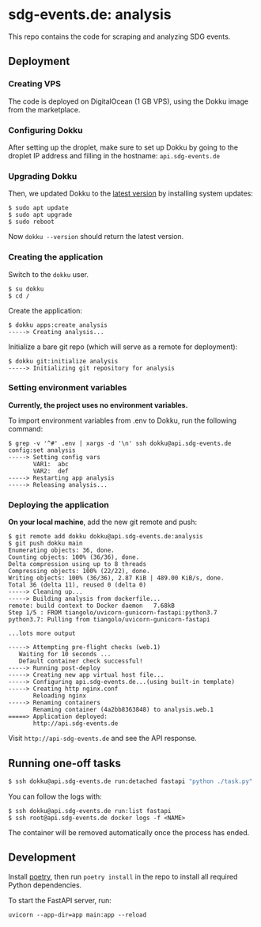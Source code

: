 # sdg-events.de: analysis

This repo contains the code for scraping and analyzing SDG events.

## Deployment

### Creating VPS

The code is deployed on DigitalOcean (1 GB VPS), using the Dokku image from the
marketplace.

### Configuring Dokku

After setting up the droplet, make sure to set up Dokku by going to the droplet
IP address and filling in the hostname: `api.sdg-events.de`

### Upgrading Dokku

Then, we updated Dokku to the
[latest version](https://github.com/dokku/dokku/releases) by installing system
updates:

```
$ sudo apt update
$ sudo apt upgrade
$ sudo reboot
```

Now `dokku --version` should return the latest version.

### Creating the application

Switch to the `dokku` user.

```
$ su dokku
$ cd /
```

Create the application:

```
$ dokku apps:create analysis
-----> Creating analysis...
```

Initialize a bare git repo (which will serve as a remote for deployment):

```
$ dokku git:initialize analysis
-----> Initializing git repository for analysis
```

### Setting environment variables

**Currently, the project uses no environment variables.**

To import environment variables from .env to Dokku, run the following command:

```
$ grep -v '^#' .env | xargs -d '\n' ssh dokku@api.sdg-events.de config:set analysis
-----> Setting config vars
       VAR1:  abc
       VAR2:  def
-----> Restarting app analysis
-----> Releasing analysis...
```

### Deploying the application

**On your local machine**, add the new git remote and push:

```
$ git remote add dokku dokku@api.sdg-events.de:analysis
$ git push dokku main
Enumerating objects: 36, done.
Counting objects: 100% (36/36), done.
Delta compression using up to 8 threads
Compressing objects: 100% (22/22), done.
Writing objects: 100% (36/36), 2.87 KiB | 489.00 KiB/s, done.
Total 36 (delta 11), reused 0 (delta 0)
-----> Cleaning up...
-----> Building analysis from dockerfile...
remote: build context to Docker daemon   7.68kB
Step 1/5 : FROM tiangolo/uvicorn-gunicorn-fastapi:python3.7
python3.7: Pulling from tiangolo/uvicorn-gunicorn-fastapi

...lots more output

-----> Attempting pre-flight checks (web.1)
   Waiting for 10 seconds ...
   Default container check successful!
-----> Running post-deploy
-----> Creating new app virtual host file...
-----> Configuring api.sdg-events.de...(using built-in template)
-----> Creating http nginx.conf
       Reloading nginx
-----> Renaming containers
       Renaming container (4a2bb8363848) to analysis.web.1
=====> Application deployed:
       http://api.sdg-events.de
```

Visit `http://api-sdg-events.de` and see the API response.

## Running one-off tasks

```bash
$ ssh dokku@api.sdg-events.de run:detached fastapi "python ./task.py"
```

You can follow the logs with:

```
$ ssh dokku@api.sdg-events.de run:list fastapi
$ ssh root@api.sdg-events.de docker logs -f <NAME>
```

The container will be removed automatically once the process has ended.

## Development

Install [poetry](https://github.com/python-poetry/poetry), then run
`poetry install` in the repo to install all required Python dependencies.

To start the FastAPI server, run:

```
uvicorn --app-dir=app main:app --reload
```
